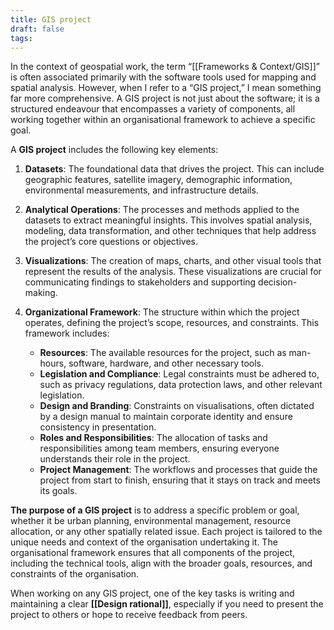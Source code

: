 ```yaml
---
title: GIS project
draft: false
tags:
---
```

 
In the context of geospatial work, the term “[[Frameworks & Context/GIS]]” is often associated primarily with the software tools used for mapping and spatial analysis. However, when I refer to a “GIS project,” I mean something far more comprehensive. A GIS project is not just about the software; it is a structured endeavour that encompasses a variety of components, all working together within an organisational framework to achieve a specific goal.

A **GIS project** includes the following key elements:

1. **Datasets**: The foundational data that drives the project. This can include geographic features, satellite imagery, demographic information, environmental measurements, and infrastructure details.

2. **Analytical Operations**: The processes and methods applied to the datasets to extract meaningful insights. This involves spatial analysis, modeling, data transformation, and other techniques that help address the project’s core questions or objectives.

3. **Visualizations**: The creation of maps, charts, and other visual tools that represent the results of the analysis. These visualizations are crucial for communicating findings to stakeholders and supporting decision-making.

4. **Organizational Framework**: The structure within which the project operates, defining the project’s scope, resources, and constraints. This framework includes:
	- **Resources**: The available resources for the project, such as man-hours, software, hardware, and other necessary tools.	
	- **Legislation and Compliance**: Legal constraints must be adhered to, such as privacy regulations, data protection laws, and other relevant legislation.
	- **Design and Branding**: Constraints on visualisations, often dictated by a design manual to maintain corporate identity and ensure consistency in presentation.
	- **Roles and Responsibilities**: The allocation of tasks and responsibilities among team members, ensuring everyone understands their role in the project.
	- **Project Management**: The workflows and processes that guide the project from start to finish, ensuring that it stays on track and meets its goals.

**The purpose of a GIS project** is to address a specific problem or goal, whether it be urban planning, environmental management, resource allocation, or any other spatially related issue. Each project is tailored to the unique needs and context of the organisation undertaking it. The organisational framework ensures that all components of the project, including the technical tools, align with the broader goals, resources, and constraints of the organisation.

When working on any GIS project, one of the key tasks is writing and maintaining a clear **[[Design rational]]**, especially if you need to present the project to others or hope to receive feedback from peers.
